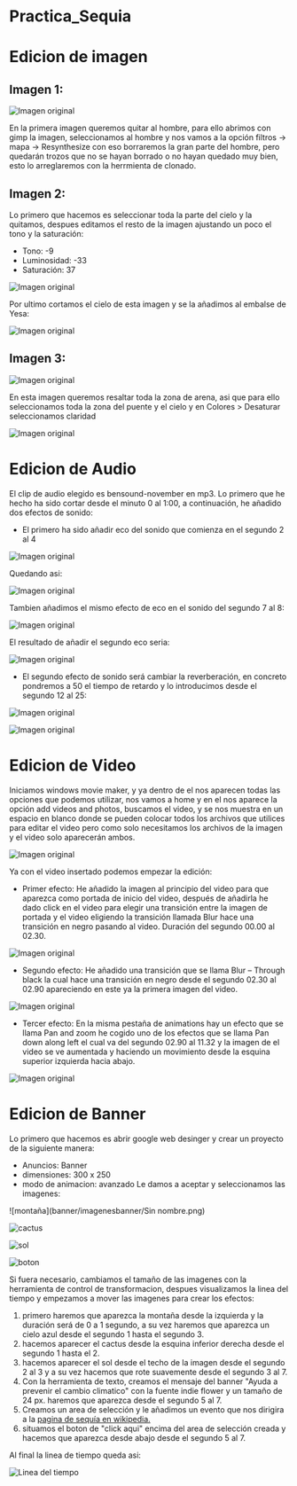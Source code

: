 # Practica_Sequia
# Edicion de imagen
## Imagen 1:
![Imagen original](imagenes/photo-15126.jpg)

En la primera imagen queremos quitar al hombre, para ello abrimos con gimp la imagen, seleccionamos al hombre y nos vamos a la opción filtros -> mapa -> Resynthesize  con eso borraremos la gran parte del hombre, pero quedarán trozos que no se hayan borrado o no hayan quedado muy bien, esto lo arreglaremos con la herrmienta de clonado.

## Imagen 2:
Lo primero que hacemos es seleccionar toda la parte del cielo y la quitamos, despues editamos el resto de la imagen ajustando un poco el tono y la saturación:
+ Tono: -9
+ Luminosidad: -33
+ Saturación: 37

![Imagen original](imagenes/Yesa_-_Embalse_-_Sequía_07.jpg)

Por ultimo cortamos el cielo de esta imagen y se la añadimos al embalse de Yesa:

![Imagen original](imagenes/imagenesReadMe/imagen4.jpg)

## Imagen 3:

![Imagen original](imagenes/PuenteBarriosdeLuna6.jpg)

En esta imagen queremos resaltar toda la zona de arena, asi que para ello seleccionamos toda la zona del puente y el cielo y en Colores > Desaturar seleccionamos claridad

![Imagen original](imagenes/imagenesReadMe/imagen5.jpg)

# Edicion de Audio

El clip de audio elegido es bensound-november en mp3.
Lo primero que he hecho ha sido cortar desde el minuto 0 al 1:00, a continuación, he añadido dos efectos de sonido:

+ El primero ha sido añadir eco del sonido que comienza en el segundo 2 al 4 

![Imagen original](imagenes/imagenesReadMe/audio1.jpg)

Quedando asi:

![Imagen original](imagenes/imagenesReadMe/audio2.jpg)

Tambien añadimos el mismo efecto de eco en el sonido del segundo 7 al 8:

![Imagen original](imagenes/imagenesReadMe/audio3.jpg)

El resultado de añadir el segundo eco seria:

![Imagen original](imagenes/imagenesReadMe/audio4.jpg)

+ El segundo efecto de sonido será cambiar la reverberación, en concreto pondremos a 50 el tiempo de retardo y lo introducimos desde el segundo 12 al 25:

![Imagen original](imagenes/imagenesReadMe/audio5.jpg)

![Imagen original](imagenes/imagenesReadMe/audio6.jpg)

# Edicion de Video

Iniciamos windows movie maker, y ya dentro de el nos aparecen todas las opciones que podemos utilizar, nos vamos a home y en el nos aparece la opción add videos and photos, buscamos el video, y se nos muestra en un espacio en blanco donde se pueden colocar todos los archivos que utilices para editar el video pero como solo necesitamos los archivos de la imagen y el video solo aparecerán ambos.

![Imagen original](imagenes/imagenesReadMe/video1.jpg)

Ya con el video insertado podemos empezar  la edición:
+ Primer efecto: He añadido la imagen al principio del video para que aparezca como portada de inicio del video, después de añadirla he dado click en el video para elegir una transición entre la imagen de portada y el video eligiendo la transición llamada Blur hace una transición en negro pasando al video. Duración del segundo 00.00 al 02.30.

![Imagen original](imagenes/imagenesReadMe/video2.jpg)

+ Segundo efecto: He añadido una transición que se llama Blur – Through black la cual hace una transición en negro desde el segundo 02.30 al 02.90 apareciendo en este ya la primera imagen del video.

![Imagen original](imagenes/imagenesReadMe/video3.jpg)

+ Tercer efecto: En la misma pestaña de animations hay un efecto que se llama Pan and zoom he cogido uno de los efectos que se llama Pan down along left el cual va del segundo 02.90 al 11.32 y la imagen de el video se ve aumentada y haciendo un movimiento desde la esquina superior izquierda hacia abajo.

![Imagen original](imagenes/imagenesReadMe/video4.jpg)

# Edicion de Banner
Lo primero que hacemos es abrir google web desinger y crear un proyecto de la siguiente manera:
+ Anuncios: Banner
+ dimensiones: 300 x 250
+ modo de animacion: avanzado
Le damos a aceptar y seleccionamos las imagenes:

![montaña](banner/imagenesbanner/Sin nombre.png)

![cactus](banner/imagenesbanner/cactusVerde.png)

![sol](banner/imagenesbanner/sol.png)

![boton](banner/imagenesbanner/boton.png)

Si fuera necesario, cambiamos el tamaño de las imagenes con la herramienta de control de transformacion, despues visualizamos la linea del tiempo y empezamos a mover las imagenes para crear los efectos:
1. primero haremos que aparezca la montaña desde la izquierda y la duración será de 0 a 1 segundo, a su vez haremos que aparezca un cielo azul desde el segundo 1 hasta el segundo 3.
2. hacemos aparecer el cactus desde la esquina inferior derecha desde el segundo 1 hasta el 2.
3. hacemos aparecer el sol desde el techo de la imagen desde el segundo 2 al 3 y a su vez hacemos que rote suavemente desde el segundo 3 al 7.
4. Con la herramienta de texto, creamos el mensaje del banner "Ayuda a prevenir el cambio climatico" con la fuente indie flower y un tamaño de 24 px. haremos que aparezca desde el segundo 5 al 7.
5. Creamos un area de selección y le añadimos un evento que nos dirigira a la [pagina de sequía en wikipedia.](https://es.wikipedia.org/wiki/Sequ%C3%ADa)
6. situamos el boton de "click aqui" encima del area de selección creada y hacemos que aparezca desde abajo desde el segundo 5 al 7.

Al final la linea de tiempo queda asi:

![Linea del tiempo](imagenes/imagenesReadMe/banner.jpg)

